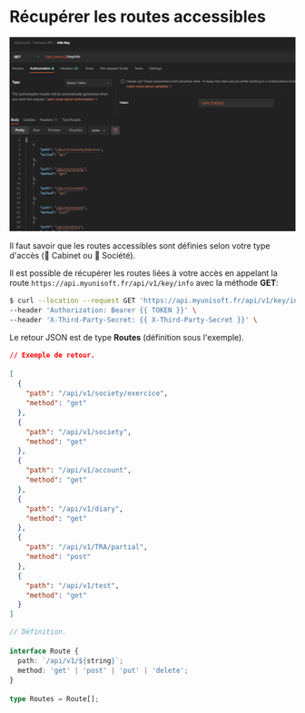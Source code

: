 # Récupérer les routes accessibles

![](../images/key_info.PNG)

Il faut savoir que les routes accessibles sont définies selon votre type d'accès (🔹 Cabinet ou 🔸 Société).

Il est possible de récupérer les routes liées à votre accès en appelant la route `https://api.myunisoft.fr/api/v1/key/info` avec la méthode **GET**:

```bash
$ curl --location --request GET 'https://api.myunisoft.fr/api/v1/key/info' \
--header 'Authorization: Bearer {{ TOKEN }}' \
--header 'X-Third-Party-Secret: {{ X-Third-Party-Secret }}' \
```

Le retour JSON est de type **Routes** (définition sous l'exemple).

```json
// Exemple de retour.

[
  {
    "path": "/api/v1/society/exercice",
    "method": "get"
  },
  {
    "path": "/api/v1/society",
    "method": "get"
  },
  {
    "path": "/api/v1/account",
    "method": "get"
  },
  {
    "path": "/api/v1/diary",
    "method": "get"
  },
  {
    "path": "/api/v1/TRA/partial",
    "method": "post"
  },
  {
    "path": "/api/v1/test",
    "method": "get"
  }
]
```

```typescript
// Définition.

interface Route {
  path: `/api/v1/${string}`;
  method: 'get' | 'post' | 'put' | 'delete';
}

type Routes = Route[];
```
